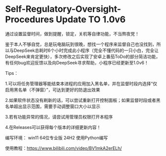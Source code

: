 # Self-Regulatory-Oversight-Procedures Update TO 1.0v6
通过设置监督时间，做到提醒，锁定，关机等自律功能，不当熬夜党！

鉴于本人不够自觉，总是玩电脑玩到很晚，想找一个程序来监督自己也没找到，所以与DeepSeek总耗时6个小时完成此小程序（完全不懂代码的一只小白，完全让DeepSeek来肯定更快），多次修改之后实现了安卓上番茄ToDo的部分简洁功能，有任何bug欢迎反馈以及向DeepSeek寻求帮助，小程序已经更新至1.0v6！

Tips：

1.可以将任务管理器等能结束本进程的应用加入黑名单，并在监督时段内选择“仅启用黑名单（不弹窗）”，可达到更好的防退出效果

2.如果软件状态没有刷新的话，可以尝试重新打开控制面板；如果监督时段或者黑名单超出显示范围，需要手动调整窗口大小以显示

3.若有功能异常的情况，请尝试用管理员权限打开本程序

4.在Releases可以获得每个版本的详细更新内容！

编写环境：
win11 64位专业版 24H2 使用Python编写

使用教程：https://www.bilibili.com/video/BV1mkA2erELh/
